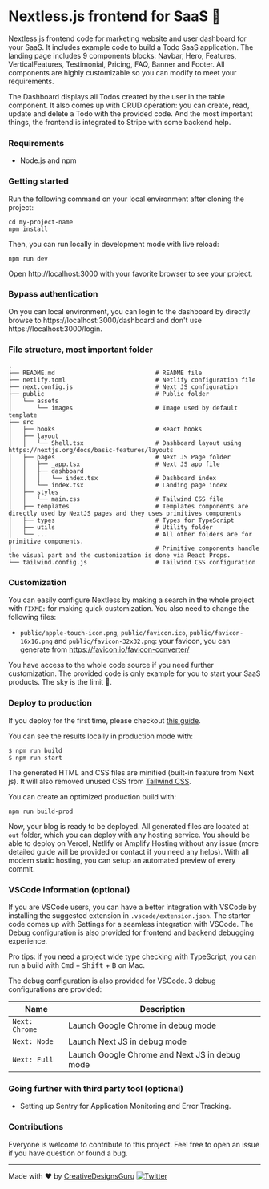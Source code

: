 # Nextless.js frontend for SaaS 🚀

Nextless.js frontend code for marketing website and user dashboard for your SaaS. It includes example code to build a Todo SaaS application. The landing page includes 9 components blocks: Navbar, Hero, Features, VerticalFeatures, Testimonial, Pricing, FAQ, Banner and Footer. All components are highly customizable so you can modify to meet your requirements.

The Dashboard displays all Todos created by the user in the table component. It also comes up with CRUD operation: you can create, read, update and delete a Todo with the provided code. And the most important things, the frontend is integrated to Stripe with some backend help.

### Requirements

- Node.js and npm

### Getting started

Run the following command on your local environment after cloning the project:

```
cd my-project-name
npm install
```

Then, you can run locally in development mode with live reload:

```
npm run dev
```

Open http://localhost:3000 with your favorite browser to see your project.

### Bypass authentication

On you can local environment, you can login to the dashboard by directly browse to https://localhost:3000/dashboard and don't use https://localhost:3000/login.

### File structure, most important folder

```
.
├── README.md                            # README file
├── netlify.toml                         # Netlify configuration file
├── next.config.js                       # Next JS configuration
├── public                               # Public folder
│   └── assets
│       └── images                       # Image used by default template
├── src
│   ├── hooks                            # React hooks
│   ├── layout
│   │   └── Shell.tsx                    # Dashboard layout using https://nextjs.org/docs/basic-features/layouts
│   ├── pages                            # Next JS Page folder
│   │   ├── _app.tsx                     # Next JS app file
│   │   ├── dashboard
│   │   │   └── index.tsx                # Dashboard index
│   │   └── index.tsx                    # Landing page index
│   ├── styles
│   │   └── main.css                     # Tailwind CSS file
│   ├── templates                        # Templates components are directly used by NextJS pages and they uses primitives components
│   ├── types                            # Types for TypeScript
│   ├── utils                            # Utility folder
│   └── ...                              # All other folders are for primitive components.
│                                        # Primitive components handle the visual part and the customization is done via React Props.
└── tailwind.config.js                   # Tailwind CSS configuration
```

### Customization

You can easily configure Nextless by making a search in the whole project with `FIXME:` for making quick customization. You also need to change the following files:

- `public/apple-touch-icon.png`, `public/favicon.ico`, `public/favicon-16x16.png` and `public/favicon-32x32.png`: your favicon, you can generate from https://favicon.io/favicon-converter/

You have access to the whole code source if you need further customization. The provided code is only example for you to start your SaaS products. The sky is the limit 🚀.

### Deploy to production

If you deploy for the first time, please checkout [this guide](https://github.com/Nextlessjs/Quick-Start/blob/main/PRODUCTION_DEPLOYMENT.md).

You can see the results locally in production mode with:

```
$ npm run build
$ npm run start
```

The generated HTML and CSS files are minified (built-in feature from Next js). It will also removed unused CSS from [Tailwind CSS](https://tailwindcss.com).

You can create an optimized production build with:

```
npm run build-prod
```

Now, your blog is ready to be deployed. All generated files are located at `out` folder, which you can deploy with any hosting service. You should be able to deploy on Vercel, Netlify or Amplify Hosting without any issue (more detailed guide will be provided or contact if you need any helps). With all modern static hosting, you can setup an automated preview of every commit.

### VSCode information (optional)

If you are VSCode users, you can have a better integration with VSCode by installing the suggested extension in `.vscode/extension.json`. The starter code comes up with Settings for a seamless integration with VSCode. The Debug configuration is also provided for frontend and backend debugging experience.

Pro tips: if you need a project wide type checking with TypeScript, you can run a build with <kbd>Cmd</kbd> + <kbd>Shift</kbd> + <kbd>B</kbd> on Mac.

The debug configuration is also provided for VSCode. 3 debug configurations are provided:

| Name | Description |
| --- | ----------- |
| `Next: Chrome` | Launch Google Chrome in debug mode |
| `Next: Node` | Launch Next JS in debug mode |
| `Next: Full` | Launch Google Chrome and Next JS in debug mode |

### Going further with third party tool (optional)

- Setting up Sentry for Application Monitoring and Error Tracking.

### Contributions

Everyone is welcome to contribute to this project. Feel free to open an issue if you have question or found a bug.

---

Made with ♥ by [CreativeDesignsGuru](https://creativedesignsguru.com) [![Twitter](https://img.shields.io/twitter/url/https/twitter.com/cloudposse.svg?style=social&label=Follow%20%40Ixartz)](https://twitter.com/ixartz)

